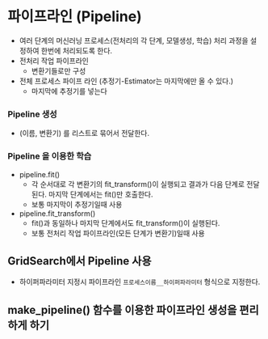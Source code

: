 # 파이프라인 (Pipeline)
- 여러 단계의 머신러닝 프로세스(전처리의 각 단계, 모델생성, 학습) 처리 과정을 설정하여 한번에 처리되도록 한다.
- 전처리 작업 파이프라인
    - 변환기들로만 구성
- 전체 프로세스 파이프 라인 (추정기-Estimator는 마지막에만 올 수 있다.)
    - 마지막에 추정기를 넣는다
	
### Pipeline 생성
- (이름, 변환기) 를 리스트로 묶어서 전달한다.

### Pipeline 을 이용한 학습
- pipeline.fit() 
    - 각 순서대로 각 변환기의 fit_transform()이 실행되고 결과가 다음 단계로 전달된다. 마지막 단계에서는 fit()만 호출한다.
    - 보통 마지막이 추정기일때 사용
- pipeline.fit_transform()
    - fit()과 동일하나 마지막 단계에서도 fit_transform()이 실행된다.
    - 보통 전처리 작업 파이프라인(모든 단계가 변환기)일때 사용
	

## GridSearch에서 Pipeline 사용
- 하이퍼파라미터 지정시 파이프라인 `프로세스이름__하이퍼파라미터` 형식으로 지정한다.


## make_pipeline() 함수를 이용한 파이프라인 생성을 편리하게 하기



